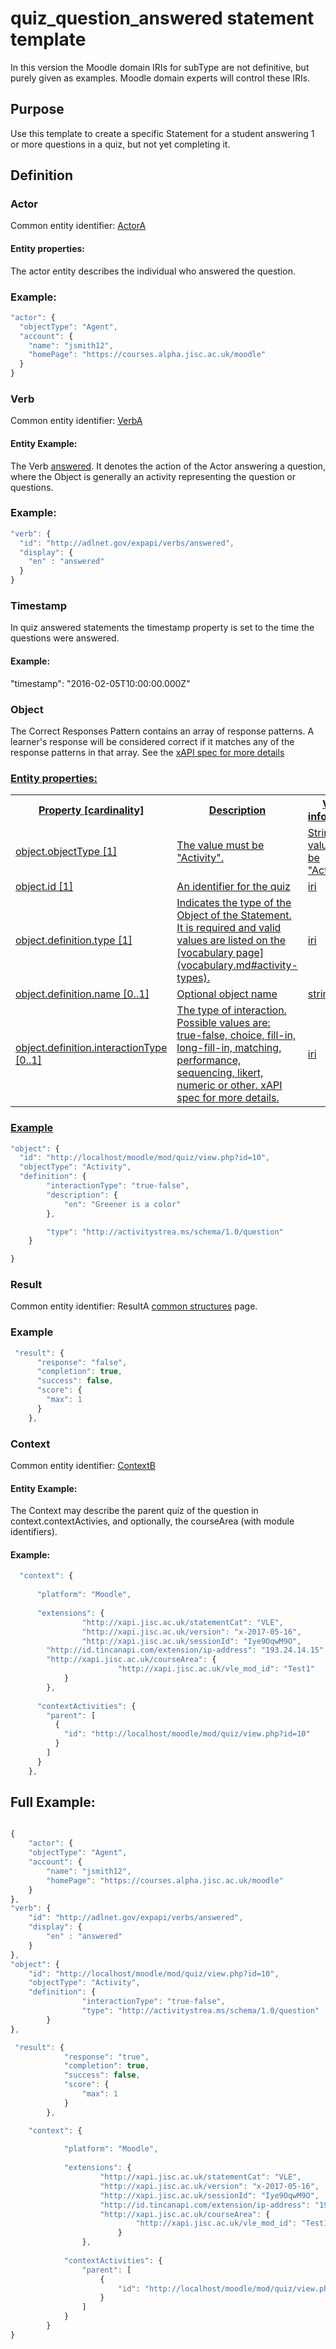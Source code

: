 # quiz_question_answered statement template

In this version the Moodle domain IRIs for subType are not definitive, but purely given as examples. Moodle domain experts will control these IRIs.

## Purpose
Use this template to create a specific Statement for a student answering 1 or more questions in a quiz, but not yet completing it.

## Definition

### Actor
Common entity identifier: [ActorA](../common_structures.md#actora)

#### Entity properties:
The actor entity describes the individual who answered the question.

### Example:

``` Javascript
"actor": {
  "objectType": "Agent",
  "account": {
    "name": "jsmith12",
    "homePage": "https://courses.alpha.jisc.ac.uk/moodle"
  }
}
```

### Verb
Common entity identifier: [VerbA](/common_structures.md#verba)

#### Entity Example:
The Verb [answered](/vocabulary.md#verbs#answered). It denotes the action of the Actor answering a question, where the Object is generally an activity representing the question or questions.

### Example:

``` javascript
"verb": {
  "id": "http://adlnet.gov/expapi/verbs/answered",
  "display": {
    "en" : "answered"
  }
}
```

### Timestamp

In quiz answered statements the timestamp property is set to the time the questions were answered.

#### Example:

 "timestamp": "2016-02-05T10:00:00.000Z"

### Object

The Correct Responses Pattern contains an array of response patterns. A learner's response will be considered correct if it matches any of the response patterns in that array. See the <a href="https://github.com/adlnet/xAPI-Spec/blob/master/xAPI-Data.md#response-patterns">xAPI spec for more details

### Entity properties:
<table>
	<tr><th>Property [cardinality]</th><th>Description</th><th>Value information</</th></tr>
	<tr>
		<td>object.objectType [1]</td>
		<td>The value must be "Activity".</td>
		<td>String, value must be "Activity".</td>
	</tr>
	<tr>
		<td>object.id [1]</td>
		<td>An identifier for the quiz</td>
		<td>iri</td>
	</tr>
	<tr>
		<td>object.definition.type [1]</td>
		<td>Indicates the type of the Object of the Statement. It is required and valid values are listed on the [vocabulary page](vocabulary.md#activity-types).</td>
		<td>iri</td>
	</tr>
	<tr>
		<td>object.definition.name [0..1]</td>
		<td>Optional object name</td>
		<td>string</td>
	</tr>
	<tr>
		<td>object.definition.interactionType [0..1]</td>
		<td>The type of interaction. Possible values are: true-false, choice, fill-in, long-fill-in, matching, performance, sequencing, likert, numeric or other. <a href="https://github.com/adlnet/xAPI-Spec/blob/master/xAPI-Data.md#interaction-types">xAPI spec for more details</a>.</td>
		<td>iri</td>
	</tr>
</table>


### Example

``` javascript
"object": {
  "id": "http://localhost/moodle/mod/quiz/view.php?id=10",
  "objectType": "Activity",
  "definition": {
		"interactionType": "true-false",
		"description": {
			"en": "Greener is a color"
		},

		"type": "http://activitystrea.ms/schema/1.0/question"
	}

}

```

### Result
Common entity identifier: ResultA [common structures](/common_structures.md#resulta) page.

### Example

``` javascript
 "result": {
      "response": "false",
      "completion": true,
      "success": false,
      "score": {
        "max": 1
      }
    },
```
	

### Context
Common entity identifier: [ContextB](/common_structures.md#contextb)

#### Entity Example:
The Context may describe the parent quiz of the question in context.contextActivies, and optionally, the courseArea (with module identifiers).


#### Example:
``` javascript
  "context": {
    
      "platform": "Moodle",
      
      "extensions": {
				"http://xapi.jisc.ac.uk/statementCat": "VLE",
				"http://xapi.jisc.ac.uk/version": "x-2017-05-16",
				"http://xapi.jisc.ac.uk/sessionId": "Iye9OqwM9O", 
        "http://id.tincanapi.com/extension/ip-address": "193.24.14.15", 
        "http://xapi.jisc.ac.uk/courseArea": {
						"http://xapi.jisc.ac.uk/vle_mod_id": "Test1"
        	}
        },
        
      "contextActivities": {
        "parent": [
          {
            "id": "http://localhost/moodle/mod/quiz/view.php?id=10"
          }
        ]
      }
    },
```

## Full Example:

``` javascript

{
	"actor": {
	"objectType": "Agent",
	"account": {
		"name": "jsmith12",
		"homePage": "https://courses.alpha.jisc.ac.uk/moodle"
	}
},
"verb": {
	"id": "http://adlnet.gov/expapi/verbs/answered",
	"display": {
		"en" : "answered"
	}
},
"object": {
	"id": "http://localhost/moodle/mod/quiz/view.php?id=10",
	"objectType": "Activity",
	"definition": {
				"interactionType": "true-false",
				"type": "http://activitystrea.ms/schema/1.0/question"
		}
},

 "result": {
			"response": "true",
			"completion": true,
			"success": false,
			"score": {
				"max": 1
			}
		},

	"context": {
		
			"platform": "Moodle",
			
			"extensions": {
					"http://xapi.jisc.ac.uk/statementCat": "VLE",
					"http://xapi.jisc.ac.uk/version": "x-2017-05-16",
					"http://xapi.jisc.ac.uk/sessionId": "Iye9OqwM9O", 
					"http://id.tincanapi.com/extension/ip-address": "193.24.14.15", 
					"http://xapi.jisc.ac.uk/courseArea": {
							"http://xapi.jisc.ac.uk/vle_mod_id": "Test1"
						}
				},
				
			"contextActivities": {
				"parent": [
					{
						"id": "http://localhost/moodle/mod/quiz/view.php?id=10"
					}
				]
			}
		}
}

```
